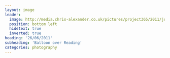 ```yaml
---
layout: image
leader:
  image: http://media.chris-alexander.co.uk/pictures/project365/2011/jun/26/260611.jpg
  position: bottom left
  hidetext: true
  inverted: true
heading: '26/06/2011'
subheading: 'Balloon over Reading'
categories: photography
---
```

